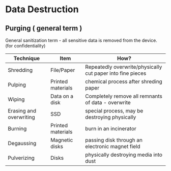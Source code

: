 # Data Destruction

## Purging ( general term )
General sanitization term - all sensitive data is removed from the device. (for confidentiality)

| Technique | Item | How? |
|---------- | ---- | ---- | 
| Shredding | File/Paper | Repeatedly overwrite/physically cut paper into fine pieces | 
| Pulping | Printed materials | chemical process after shreding paper | 
| Wiping | Data on a disk | Completely remove all remnants of data - overwrite |   
| Erasing and overwriting | SSD | special process, may be destroying physically |
| Burning | Printed materials | burn in an incinerator | 
| Degaussing | Magnetic disks | passing disk through an electronic magnet field | 
| Pulverizing | Disks | physically destroying media into dust | 
